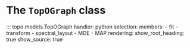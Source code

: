 # The `TopOGraph` class

::: topo.models.TopOGraph
    handler: python
    selection:
      members:
        - fit
        - transform
        - spectral_layout
        - MDE
        - MAP
    rendering:
      show_root_heading: true
      show_source: true
